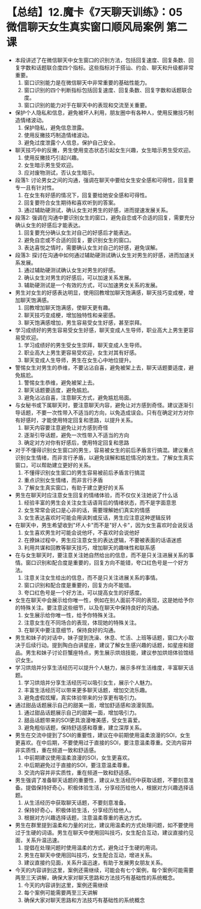 # 【总结】12.魔卡《7天聊天训练》：05 微信聊天女生真实窗口顺风局案例 第二课

-   本段讲述了在微信聊天中女生窗口的识别方法，包括回复速度、回复条数、回复字数和话题联合度四个指标。这些指标对于搭讪、约会、聊天和升级都非常重要。
    1.  窗口识别能力是在微信聊天中非常重要的基础性能力。
    2.  窗口识别的四个判断指标包括回复速度、回复条数、回复字数和话题联合度。
    3.  窗口识别的能力对于在聊天中的表现和交流至关重要。
-   保护个人隐私和信息，避免被坏人利用，朋友圈中有各种人，使用反撇技巧制造情绪波动。
    1.  保护隐私，避免信息泄露。
    2.  使用反撇技巧制造情绪波动。
    3.  避免过度泄露个人信息，保护自己安全。
-   聊天技巧中的反撇，男生使用变态状态引起女生兴趣，女生暗示男生受欢迎。
    1.  使用反撇技巧引起兴趣。
    2.  女生暗示男生受欢迎。
    3.  应对废物测试，否认女生暗示。
-   段落1: 讨论男女之间的沟通，强调在聊天中要给女生安全感和可得性，回复要专一且有针对性。
    1.  在女生有好感的情况下，回复要给她安全感和可得性。
    2.  回复要符合女生期待和喜欢听到的答案。
    3.  通过辅助硬测试，确认女生对男生的好感，进而提速发展关系。
-   段落2: 强调在沟通中要识别女生的窗口，避免自恋或不合适的回复，需要充分确认女生的好感后才能表达。
    1.  回复要充分确认女生对自己的好感后才能表达。
    2.  避免自恋或不合适的回复，要识别女生的窗口。
    3.  表达喜悦之情时，需要确认女生对自己的好感，避免误解。
-   段落3: 探讨在沟通中如何通过辅助硬测试确认女生对男生的好感，进而加速关系发展。
    1.  通过辅助硬测试确认女生对男生的好感。
    2.  确认女生对男生的好感后，可以加速关系发展。
    3.  辅助硬测试是一个有效的方式，可以加速男女关系的发展。
-   男生对女生的好感表达明显，使用回教增加聊天饱满感，聊天技巧变成梗，增加聊天饱满感。
    1.  回教增加聊天饱满感，使聊天更有趣。
    2.  聊天技巧变成梗，增加独特性和亲密感。
    3.  聊天饱满感增加，男生容易受女生好感，甚至崇拜。
-   学习成绩好的男生容易受女生好感，聊天变成人生导师，职业高大上男生更容易受欢迎。
    1.  学习成绩好的男生受女生崇拜，聊天变成人生导师。
    2.  职业高大上男生更容易受欢迎，女生对其有好感。
    3.  聊天变成人生导师，男生在女生心中地位提升。
-   警惕女生对男生的恭维，不要沾沾自喜，避免被架上去，聊天话题要适度，避免尴尬。
    1.  警惕女生恭维，避免被架上去。
    2.  聊天话题要适度，避免尴尬。
    3.  避免沾沾自喜，注意聊天方式，避免尴尬局面。
-   与女秘书或下属聊天时，要注意聊天内容，避免让对方感到奇怪。建议逐渐引导话题，不要一次性带入不适当的方向，以免造成误会。只有在确定对方对你有好感时，才能使用特定回复和思路，以提升关系。
    1.  聊天内容要注意避免让对方感到奇怪
    2.  逐渐引导话题，避免一次性带入不适当的方向
    3.  确定对方对你有好感后，使用特定回复和思路
-   对于不懂得识别女生窗口的男生，容易被女生的前后矛盾言行搞混。建议重点识别女生情绪，而非言行矛盾，以避免误解和尴尬情况的发生。了解女生真实窗口，可以帮助建立更好的关系。
    1.  不懂得识别女生窗口的男生容易被前后矛盾言行搞混
    2.  重点识别女生情绪，而非言行矛盾
    3.  了解女生真实窗口，有助于建立更好的关系
-   男生在聊天时应注意女生回复的情绪体验，而不仅仅关注她说了什么话
    1.  经验丰富的男生会关注女生话语背后的情绪状态，而不是字面意思
    2.  女生常常会说口是心非的话，需要理解她们真实的情感
    3.  女生表达喜欢时可能会用讽刺或反话，男生应注意这种逻辑反转
-   在聊天中，男生希望收到"坏人卡"而不是"好人卡"，因为女生喜欢时会说反话
    1.  女生喜欢男生时可能会说他坏，不喜欢时会说他好
    2.  在撩妹过程中，男生应注意女生的表达逻辑，不要被表面的话语迷惑
    3.  利用共谋和回教等聊天技巧，增加聊天的趣味性和联系感
-   在与女生聊天时，要注意关注她自然给出的信息，而不是只关注进展关系的事情。窗口识别和配合度是重要的，回复方向不能错，夸口红色号是一个好方法。
    1.  注意关注女生给出的信息，而不是只关注进展关系的事情。
    2.  窗口识别和配合度是重要的，回复方向不能错。
    3.  夸口红色号是一个好方法，可以提高女生的好感度。
-   女生在聊天中会展示给你唯一性，例如在别人面前不同的表现，这是她给予你的特殊关注。要注意这些细节，以及在聊天中保持良好的沟通。
    1.  女生展示给你唯一性，给予你特殊关注。
    2.  注意女生在不同场合的表现，体现她的特殊关注。
    3.  在聊天中要注意细节，保持良好的沟通。
-   男生和妹子的对话中，妹子提到洗澡、休息、忙活、上班等话题，窗口大小取决于后续行动。提到陶白白讲星座，建议了解女生感兴趣的话题，如星座和甜品。男生和妹子讨论巨蟹座特点，男生展示烘焙技能，建议参加烘焙体验馆结识女生。
-   学习烘焙并分享生活经历可以提升个人魅力，展示多样生活维度，丰富聊天话题。
    1.  学习烘焙并分享生活经历可以吸引女生，展示个人魅力。
    2.  丰富生活经历可以带来更多聊天话题，增加交流乐趣。
    3.  避免虚假炫耀，真实体验带来的分享更有吸引力。
-   通过甜品话题展示自己的甜美一面，增加舒适感和浪漫氛围。
    1.  通过甜品话题展示自己的甜美一面，增加吸引力。
    2.  甜品话题带来的SOI更具浪漫唯美感，受女生喜爱。
    3.  避免粗俗话题，保持舒适感和尊重，建立深厚关系。
-   男生在交流中提到了SOI的重要性，建议在中前期使用温柔浪漫的SOI，女生更喜欢。在中后期，不要使用过于直接的SOI，要注意温柔尊重。交流内容并非实质性，重在频道一致和舒适感。
    1.  中前期建议使用温柔浪漫的SOI，女生更喜欢。
    2.  中后期避免过于直接的SOI，要注意温柔尊重。
    3.  交流内容并非实质性，重在频道一致和舒适感。
-   男生强调了准备聊天话题的重要性，建议从生活经历中获取话题，不要刻意准备。提倡保持好奇心，积极体验生活，分享经历给他人，根据对方兴趣选择话题。
    1.  从生活经历中获取聊天话题，不要刻意准备。
    2.  保持好奇心，积极体验生活，分享经历给他人。
    3.  根据对方兴趣选择话题，注意温柔尊重的表达方式。
-   男生在群里提到温柔和力量的对比，建议用温柔的方式处理问题，如不要使用过于生硬的词语。男生在聊天中使用回叫技巧，女生配合互动，建议直接约见面，关系升温迅速。
    1.  提倡在处理问题时使用温柔的方式，避免过于生硬的用词。
    2.  男生在聊天中使用回叫技巧，女生配合互动，增进关系。
    3.  建议直接约见面，关系升温迅速，有助于发展男女朋友关系。
-   今天的内容讲到这里，案例还需继续，可能会有七个案例，每个案例可能需要两至三天讲解，确保大家对聊天思路和方法技巧有基础性的系统概念。
    1.  今天的内容讲到这里，案例还需继续
    2.  每个案例可能需要两至三天讲解
    3.  确保大家对聊天思路和方法技巧有基础性的系统概念